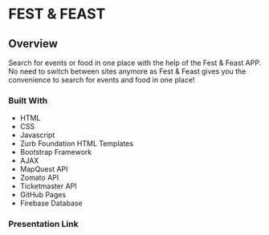 # FEST & FEAST

## Overview
Search for events or food in one place with the help of the Fest & Feast APP. No need to switch between sites anymore as Fest & Feast gives you the convenience to search for events and food in one place!

### Built With
- HTML
- CSS
- Javascript
- Zurb Foundation HTML Templates
- Bootstrap Framework
- AJAX
- MapQuest API
- Zomato API
- Ticketmaster API
- GitHub Pages
- Firebase Database

### Presentation Link
